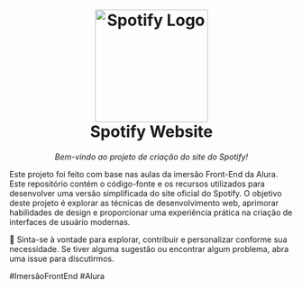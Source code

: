 <h1 align="center">
  <img src="https://upload.wikimedia.org/wikipedia/commons/1/19/Spotify_logo_without_text.svg" alt="Spotify Logo" width="200">
  <br>
  Spotify Website
</h1>
<p align="center">
  <em>Bem-vindo ao projeto de criação do site do Spotify!</em>
</p>

Este projeto foi feito com base nas aulas da imersão Front-End da Alura. 
Este repositório contém o código-fonte e os recursos utilizados para desenvolver uma versão simplificada do site oficial do Spotify. O objetivo deste projeto é explorar as técnicas de desenvolvimento web, aprimorar habilidades de design e proporcionar uma experiência prática na criação de interfaces de usuário modernas. 

🚀 Sinta-se à vontade para explorar, contribuir e personalizar conforme sua necessidade. Se tiver alguma sugestão ou encontrar algum problema, abra uma issue para discutirmos.

#ImersãoFrontEnd #Alura
